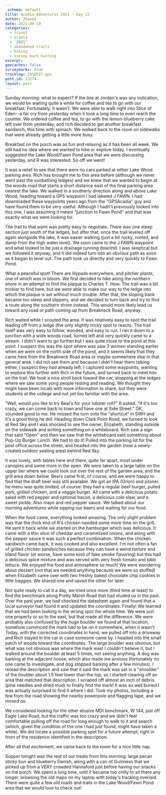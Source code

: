 ```yaml
---
_schema: default
title: Acadia Adventures 2021 – Day 12
author: Zhanna
date: 2021-09-19
categories:
  - travel
  - acadia
  - '2021'
  - abandoned trails
  - hiking
  - survey mark hunting 
excerpt: 
geocaches: false
surveymarks: true
tracklog: 19SEP21.gpx
post_id: 13274
layout: post
---
```


Sunday morning: what to expect? If the line at Jordan's was any indication, we would be waiting quite a while for coffee and tea to go with our breakfast. Fortunately, it wasn't. We were able to walk right into Slice of Eden--a far cry from yesterday when it took a long time to even reach the counter. We ordered coffee and tea, to go with the lemon-blueberry cake left over from yesterday, and rich decided to get another breakfast sandwich, this time with spinach. We walked back to the room on sidewalks that were already getting a little more busy.

Breakfast on the porch was as fun and relaxing as it has been all week. We still had no idea where we wanted to hike or explore today. I eventually suggested the Lake Wood/Fawn Pond area that we were discussing yesterday, and R was interested. So off we went! 

It was a relief to see that there were no cars parked at either Lake Wood parking area. Rich has brought me to this area before (although we never went past the sunbathing ledges) and we knew that we wanted to begin at the woods road that starts a short distance east of the final parking area nearest the lake. We walked in a southerly direction along and above Lake Wood, heading toward a GPS waypoint I had labeled J FAWN. I had downloaded these waypoints years ago from the "GPSAcadia" guy and have found them to be very useful. Although I hadn't previously looked into this one, I was assuming it meant "junction to Fawn Pond" and that was exactly what we were looking for.  

The trail to that point was pretty easy to negotiate. There was one steep section just south of the ledges, but after that, once the trail leveled off again alongside the lake, it was easier walking (just a bit rocky, rooted, and damp from the high water level). We soon came to the J FAWN waypoint and what looked to be just a drainage running downhill. I was skeptical but we followed it anyway, and it did indeed turn into an obvious path as soon as it began to level out. The path took us directly and very quickly to Fawn Pond.

What a peaceful spot! There are lilypads everywhere, and pitcher plants, one of which was in bloom. We first decided to hike along the northern shore in an attempt to find the plaque to Charles T. How. The trail was a bit trickier to find here, but we were able to make our way to the ledge into which the plaque is set without much trouble. After that, the sloping bank became too steep and slippery, and we decided to turn back and try to find a route along the southern shore instead. This would more likely lead us toward any road or path coming up from Breakneck Road, anyway.

Rich waited while I scouted the area. It was relatively easy to spot the trail leading off from a ledge (the only slightly tricky spot to reach). The trail itself was very easy to follow, wooded, and easy to run. I ran it down to a junction with a wide woods road, turned left and very quickly came to a stream. I didn't want to go further but I was quite close to the pond at this point. I suspect this was the spot where was saw 3 women standing earlier when we were on the north side of the pond, and it seems likely that they came here from the Breakneck Road area or maybe somewhere else in that general area. I did not see them and because I didn't hear them talking either,  I suspect they had already left. I captured some waypoints, wanting to explore this further with Rich in the future, and turned back to meet him on the trail. We took a nice stroll back toward the car, stopping at the ledges where we saw some yong people resting and reading. We thought they might have been locals with more information to share, but they were students at the college and not yet too familiar with the area.

"Well, would you like to try Beal's for your lobster roll?" R asked. "If it's too crazy, we can come back to town and have one at Side Street." OK, sounded good to me. He missed the turn onto the "shortcut" in SWH and it's a good thing he did. Heading down Clark Point Road, we turned to look at Red Sky and I was shocked to see the owner, Elizabeth, standing outside on the sidewalk and writing something on a whiteboard. Rich saw a sign that said "Open" and then we saw that the whiteboard said something about Pop-Up Burger Lunch. We had to do it! Pulled into the parking lot for the post office across the street, and headed into the garden (now a newly-created outdoor seating area) behind Red Sky. 

It was lovely, with tables here and there, quite far apart, most under canopies and some more in the open. We were taken to a large table on the upper tier where we could look out over the rest of the garden area, and the grill area down below. Beers came first, of course, and we were happy to find that the draft beer was still available. We got an IPA (Orion) and pilsner. he menu was quite limited, of course: they had a regular beef burger, pulled pork, grilled chicken, and a veggie burger. All came with a delicious potato salad with red pepper and optional bacon, a delicious cole slaw, and a sweet pickle. Also mayo and red pepper sauce. We talked about our morning adventures while sipping our beers and waiting for our food. 

When the food came, everything looked amazing. The only slight problem was that the thick end of R's chicken needed some more time on the grill. He sent it back while we started on the hamburger which was delicious. It came with a thin slice of cheddar and caramelized onions, and along with the pepper sauce it was such a perfect combination. When the chicken sandwich came back, it was cooked and also excellent. I'm not often a fan of grilled chicken sandwiches because they can have a weird texture and bland flavor (or worse, have some kind of fake smoke flavoring) but this had a delicious spice mixture and was served with very fresh tomato and bibb lettuce. We enjoyed the food and atmosphere so much! We were wondering about dessert (not that we needed anything because we were so stuffed) when Elizabeth came over with two freshly baked chocolate chip cookies in little baggies. We shared one and saved the other for later. 

Not quite ready to call it a day, we tried once more (third time at least) to find the benchmark along Pretty Marsh Road that had eluded us in the past. Over the past year, we had checked the datasheet again and found that a local surveyor had found it and updated the coordinates. Finally! We learned that we had been looking in the wrong spot the whole time. We were just one property or so to the east, but that made all the difference. We were probably also confused by the huge boulder we found at that location, somehow convinced the mark had to be on it somewhere, when it wasn't. Today, with the corrected coordinates in hand, we pulled off into a driveway and Rich stayed in the car in case someone came by. I headed into the small patch of woods toward the coordinates. The large boulder was obvious, but what was not obvious was where the mark was! I couldn't believe it, but I walked around the boulder at least 5 times, not seeing anything. A dog was barking at the adjacent house, which also made me anxious (fortunately no one came to investigate, and dog stopped barking after a few minutes). I reread the description and saw that it said the mark was set in a "shoulder" of the boulder about 1.5 feet lower than the top, so I started clearing off an area that matched that description. I scraped off almost an inch of debris (pine needles and dried mud) to finally find the mark! It was so well buried I was actually surprised to find it where I did. Took my photos, including a few from the road showing the nearby powerpole and flagging tape, and we moved on.

We considered looking for the other elusive MDI benchmark, W 144, just off Eagle Lake Road, but the traffic was too crazy and we didn't feel comfortable pulling off the road for long enough to walk to it and search (which, given the condition of the one I had just found, might have taken a while). We did locate a possible parking spot for a future attempt, right in front of the residence identified in the description. 

After all that excitement, we came back to the room for a nice little nap.

Supper tonight was the rest of our treats from this morning: large pecan sticky bun and blueberry Danish, along with a can of Guinness that we picked up from a VERY crowded Hannaford just before having our snacks on the porch. We spent a long time, until it became too chilly to sit there any longer, browsing the old maps on my laptop with today's tracklog overlaid. There were quite a few old roads and trails in the Lake Wood/Fawn Pond area that we would love to check out!